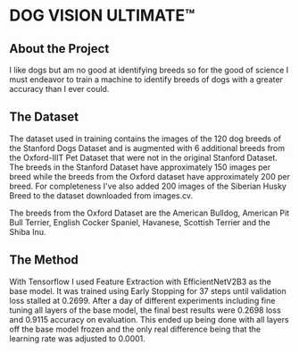 # DOG VISION ULTIMATE:tm:

## About the Project
I like dogs but am no good at identifying breeds so for the good of science I must endeavor to train a machine to identify breeds of dogs with a greater accuracy than I ever could.

## The Dataset
The dataset used in training contains the images of the 120 dog breeds of the Stanford Dogs Dataset and is augmented with 6 additional breeds from the Oxford-IIIT Pet Dataset that were not in the original Stanford Dataset. The breeds in the Stanford Dataset have approximately 150 images per breed while the breeds from the Oxford dataset have approximately 200 per breed. For completeness I've also added 200 images of the Siberian Husky Breed to the dataset downloaded from images.cv.

The breeds from the Oxford Dataset are the American Bulldog, American Pit Bull Terrier, English Cocker Spaniel, Havanese, Scottish Terrier and the Shiba Inu.

## The Method

With Tensorflow I used Feature Extraction with EfficientNetV2B3 as the base model. It was trained using Early Stopping for 37 steps until validation loss stalled at 0.2699. After a day of different experiments including fine tuning all layers of the base model, the final best results were 0.2698 loss and 0.9115 accuracy on evaluation. This ended up being done with all layers off the base model frozen and the only real difference being that the learning rate was adjusted to 0.0001.
